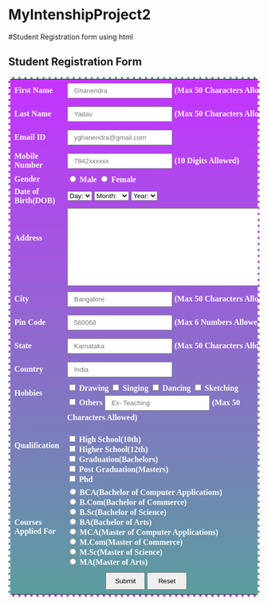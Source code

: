# MyIntenshipProject2
#Student Registration form using html
<html>
<head>
<title>Student Registration Form </title>
<style>
   
h2{
 font-family: Sans-serif; 
 font-size: 24px;     
 font-style: normal; 
 font-weight: bold; 
 color: rgb(0, 123, 255);
 text-align: center; 
 text-decoration: underline
}
table{
 font-family: verdana; 
 color:white; 
 font-size: 16px; 
 font-style: normal;
 font-weight: bold;
 background: linear-gradient(to bottom, #c533ff 0%, #5a9e9e 100%);  
 border-collapse: collapse; 
 border: 4px solid rgb(247, 241, 241);
 border-style: dashed;
  
}
table.inner{
 border: 10px
}
input[type=text], input[type=email], input[type=number]{
 width: 50%;
 padding: 6px 12px;
 margin: 5px 0;
 box-sizing: border-box;
}
input[type=submit], input[type=reset]{
 width: 15%;
 padding: 8px 12px;
 margin: 5px 0;
 box-sizing: border-box;
}
</style>
</head>
<body>
<h2>Student Registration Form </h3>
<table align="center" cellpadding = "10">
<!--------------------- First Name ------------------------------------------>
<tr>
<td>First Name</td>
<td><input type="text" name="FirstName" maxlength="50" placeholder="Ghanendra" />
(Max 50 Characters Allowed)
</td>
</tr>
<!------------------------ Last Name --------------------------------------->
<tr>
<td>Last Name</td>
<td><input type="text" name="LastName" maxlength="50" placeholder="Yadav"/>
(Max 50 Characters Allowed)
</td>
</tr>
<!-------------------------- Email ID ------------------------------------->
<tr>
<td>Email ID</td>
<td><input type="email" name="EmailID" maxlength="100" placeholder="yghanendra@gmail.com"/></td>
</tr>
<!-------------------------- Mobile Number ------------------------------------->
<tr>
<td>Mobile Number</td>
<td>
<input type="text" name="MobileNumber" maxlength="10" placeholder="7842xxxxxx"/>
(10 Digits Allowed)
</td>
</tr>
<!---------------------- Gender ------------------------------------->
<tr>
<td>Gender</td>
<td>
<input type="radio" name="Gender" value="Male" />
Male
<input type="radio" name="Gender" value="Female" />
Female
</td>
</tr>
<!--------------------------Date Of Birth----------------------------------->
<tr>
<td>Date of Birth(DOB)</td>
<td>
<select name="BirthDay" id="Birthday_Day">
<option value="-1">Day:</option>
<option value="1">1</option>
<option value="2">2</option>
<option value="3">3</option>
<option value="4">4</option>
<option value="5">5</option>
<option value="6">6</option>
<option value="7">7</option>
<option value="8">8</option>
<option value="9">9</option>
<option value="10">10</option>
<option value="11">11</option>
<option value="12">12</option>
<option value="13">13</option>
<option value="14">14</option>
<option value="15">15</option>
<option value="16">16</option>
<option value="17">17</option>
<option value="18">18</option>
<option value="19">19</option>
<option value="20">20</option>
<option value="21">21</option>
<option value="22">22</option>
<option value="23">23</option>
<option value="24">24</option>
<option value="25">25</option>
<option value="26">26</option>
<option value="27">27</option>
<option value="28">28</option>
<option value="29">29</option>
<option value="30">30</option>
<option value="31">31</option>
</select>
<select name="BirthdayMonth" id="Birthday_Month">
<option value="-1">Month:</option>
<option value="January">Jan(1)</option>
<option value="February">Feb(2)</option>
<option value="March">Mar(3)</option>
<option value="April">Apr(4)</option>
<option value="May">May(5)</option>
<option value="June">Jun(6)</option>
<option value="July">Jul(7)</option>
<option value="August">Aug(8)</option>
<option value="September">Sep(9)</option>
<option value="October">Oct(10)</option>
<option value="November">Nov(11)</option>
<option value="December">Dec(12)</option>
</select>
<select name="BirthdayYear" id="Birthday_Year">
<option value="-1">Year:</option>
<option value="2019">2019</option>
<option value="2018">2018</option>
<option value="2017">2017</option>
<option value="2016">2016</option>
<option value="2015">2015</option>
<option value="2014">2014</option>
<option value="2013">2013</option>
<option value="2012">2012</option>
<option value="2011">2011</option>
<option value="2010">2010</option>
<option value="2009">2009</option>
<option value="2008">2008</option>
<option value="2007">2007</option>
<option value="2006">2006</option>
<option value="2005">2005</option>
<option value="2004">2004</option>
<option value="2003">2003</option>
<option value="2002">2002</option>
<option value="2001">2001</option>
<option value="2000">2000</option>
<option value="1999">1999</option>
<option value="1998">1998</option>
<option value="1997">1997</option>
<option value="1996">1996</option>
<option value="1995">1995</option>
<option value="1994">1994</option>
<option value="1993">1993</option>
<option value="1992">1992</option>
<option value="1991">1991</option>
<option value="1990">1990</option>
<option value="1989">1989</option>
<option value="1988">1988</option>
<option value="1987">1987</option>
<option value="1986">1986</option>
<option value="1985">1985</option>
<option value="1984">1984</option>
<option value="1983">1983</option>
<option value="1982">1982</option>
<option value="1981">1981</option>
<option value="1980">1980</option>
</select>
</td>
</tr>
<!------------------------- Address ---------------------------------->
<tr>
<td>Address<br /><br /><br /></td>
<td><textarea name="Address" rows="10" cols="50"></textarea></td>
</tr>
<!-------------------------- City ------------------------------------->
<tr>
<td>City</td>
<td><input type="text" name="City" maxlength="50" placeholder="Bangalore"/>
(Max 50 Characters Allowed)
</td>
</tr>
<!----- -------------------- Pin Code-------------------------------------->
<tr>
<td>Pin Code</td>
<td><input type="Number" name="PinCode" maxlength="6" placeholder="560068"/>
(Max 6 Numbers Allowed)
</td>
</tr>
<!---------------------------- State ----------------------------------->
<tr>
<td>State</td>
<td><input type="text" name="State" maxlength="50" placeholder="Karnataka"/>
(Max 50 Characters Allowed)
</td>
</tr>
<!------------------------------ Country --------------------------------->
<tr>
<td>Country</td>
<td><input type="text" name="Country" placeholder="India" /></td>
</tr>
<!------------------------- Hobbies -------------------------------------->
<tr>
<td>Hobbies <br /><br /><br /></td>
<td>
<input type="checkbox" name="HobbyDrawing" value="Drawing" />
Drawing
<input type="checkbox" name="HobbySinging" value="Singing" />
Singing
<input type="checkbox" name="HobbyDancing" value="Dancing" />
Dancing
<input type="checkbox" name="HobbyCooking" value="Cooking" />
Sketching
<br />
<input type="checkbox" name="HobbyOther" value="Other">
Others
<input type="text" name="Other_Hobby" maxlength="50" placeholder="Ex- Teaching" />
(Max 50 Characters Allowed)
</td>
</tr>
<!-----------------------Qualification---------------------------------------->
<tr>
<td>Qualification <br /><br /><br /></td>
<td>
<br/>
<input type="checkbox" name="HighSchool" value="High School" />
High School(10th)<br>
<input type="checkbox" name="HigherSchool" value="Higher School" />
Higher School(12th)<br/>
<input type="checkbox" name="Graduation" value="Graduation" />
Graduation(Bachelors)<br/>
<input type="checkbox" name="PostGraduation" value="Post Graduation" />
Post Graduation(Masters)<br/>
<input type="checkbox" name="Phd" value="Phd">
Phd
</td>
</tr>
<!---------------------------- Courses ----------------------------------->
<tr>
<td>Courses<br />Applied For</td>
<td>
<input type="radio" name="CourseBCA" value="BCA">
BCA(Bachelor of Computer Applications)<br>
<input type="radio" name="CourseBCom" value="B.Com">
B.Com(Bachelor of Commerce)<br>
<input type="radio" name="CourseBSc" value="B.Sc">
B.Sc(Bachelor of Science)<br>
<input type="radio" name="CourseBA" value="B.A">
BA(Bachelor of Arts)<br>
<input type="radio" name="CourseMCA" value="BCA">
MCA(Master of Computer Applications)<br>
<input type="radio" name="CourseMCom" value="B.Com">
M.Com(Master of Commerce)<br>
<input type="radio" name="CourseMSc" value="B.Sc">
M.Sc(Master of Science)<br>
<input type="radio" name="CourseMA" value="B.A">
MA(Master of Arts)<br>
</td>
</tr>
<!----------------------- Submit and Reset ------------------------------->
<tr>
<td colspan="2" align="center">
<input type="submit" value="Submit">
<input type="reset" value="Reset">
</td>
</tr>
</table>
</form>
</body>
</html>
